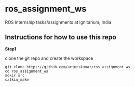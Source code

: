 # ros_assignment_ws
ROS Internship tasks/assignments at Ignitarium, India

## Instructions for how to use this repo

**Step1** 

clone the git repo and create the workspace

```
git clone https://github.com/arjunskumar/ros_assignment_ws
cd ros_assignment_ws
mdkir src
catkin_make
```
